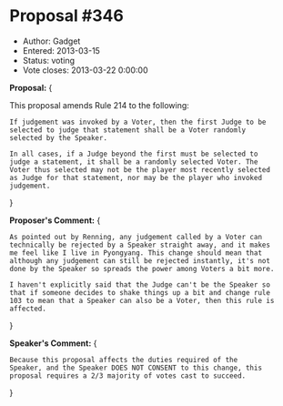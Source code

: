 Proposal #346
============= 
* Author: Gadget
* Entered: 2013-03-15
* Status: voting
* Vote closes: 2013-03-22 0:00:00

__Proposal:__
{

This proposal amends Rule 214 to the following:

    If judgement was invoked by a Voter, then the first Judge to be
    selected to judge that statement shall be a Voter randomly
    selected by the Speaker.
    
    In all cases, if a Judge beyond the first must be selected to
    judge a statement, it shall be a randomly selected Voter. The
    Voter thus selected may not be the player most recently selected
    as Judge for that statement, nor may be the player who invoked
    judgement.

}

__Proposer's Comment:__
{

    As pointed out by Renning, any judgement called by a Voter can
    technically be rejected by a Speaker straight away, and it makes
    me feel like I live in Pyongyang. This change should mean that
    although any judgement can still be rejected instantly, it's not
    done by the Speaker so spreads the power among Voters a bit more.
    
    I haven't explicitly said that the Judge can't be the Speaker so
    that if someone decides to shake things up a bit and change rule
    103 to mean that a Speaker can also be a Voter, then this rule is
    affected.

}

__Speaker's Comment:__ 
{

    Because this proposal affects the duties required of the
    Speaker, and the Speaker DOES NOT CONSENT to this change, this
    proposal requires a 2/3 majority of votes cast to succeed.

}